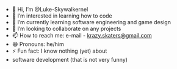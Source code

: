 - 👋 Hi, I’m @Luke-Skywalkernel
- 👀 I’m interested in learning how to code
- 🌱 I’m currently learning software engineering and game design
- 💞️ I’m looking to collaborate on any projects
- 📫 How to reach me: e-mail - krazy.skaters@gmail.com
- 😄 Pronouns: he/him
- ⚡ Fun fact: I know nothing (yet) about
- software development (that is not very funny) 
<!---
Luke-Skywalkernel/Luke-Skywalkernel is a ✨ special ✨ repository because its `README.md` (this file) appears on your GitHub profile.
You can click the Preview link to take a look at your changes.
--->
